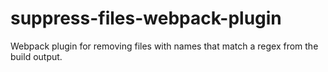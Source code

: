 # suppress-files-webpack-plugin
Webpack plugin for removing files with names that match a regex from the build output.
